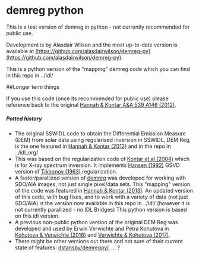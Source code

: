 # demreg python
This is a test version of demreg in python - not currently recommended for public use. 

Development is by Alasdair Wilson and the most up-to-date version is available at [https://github.com/alasdairwilson/demreg-py](https://github.com/alasdairwilson/demreg-py).

This is a python version of the "mapping" demreg code which you can find in this repo in ../idl/ 

##Longer term things

If you use this code (once its recommended for public use) please reference back to the original [Hannah & Kontar A&A 539 A146 (2012)](https://doi.org/10.1051/0004-6361/201117576).

##### Potted history

* The original SSWIDL code to obtain the Differential Emission Measure (DEM) from solar data using regularised inversion in SSWIDL, DEM Reg, is the one featured in [Hannah & Kontar (2012)](https://doi.org/10.1051/0004-6361/201117576) and in the repo in ../idl_org/
* This was based on the regularization code of [Kontar et al (2004)](https://doi.org/10.1007/s11207-004-4140-x) which is for X-ray spectrum inversion. It implements [Hansen (1992)](https://doi.org/10.1088/0266-5611/8/6/005) GSVD version of [Tikhonov (1963)](https://scholar.google.com/scholar_lookup?author=Tikhonov%2C+A.+N.&journal=Soviet+Math.+Dokl.&volume=4&pages=1035&publication_year=1963) regularization.
* A faster/parallized version of [demreg](http://www.astro.gla.ac.uk/~iain/demreg/map/) was developed for working with SDO/AIA images, not just single pixel/data sets. This "mapping" version of the code was featured in [Hannah & Kontar (2013)](https://doi.org/10.1051/0004-6361/201219727). An updated version of this code, with bug fixes, and to work with a variety of data (not just SDO/AIA) is the version now available in this repo in ../idl/ (however it is not currently parallized - no IDL Bridges) This python version is based on this idl version.
* A previous non-public python version of the original DEM Reg was developed and used by Erwin Verwichte and Petra Kohutova in [Kohutova & Verwichte (2016)](https://doi.org/10.3847/0004-637X/827/1/39) and [Verwichte & Kohutova (2017)](https://doi.org/10.1051/0004-6361/201730675).
* There might be other versions out there and not sure of their current state of features: [dstansby/demregpy/](https://github.com/dstansby/demregpy), ... ? 

